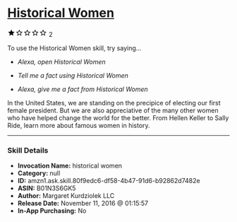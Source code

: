 # [Historical Women](http://alexa.amazon.com/#skills/amzn1.ask.skill.80f9edc6-df58-4b47-91d6-b92862d7482e)
![1 stars](../../images/ic_star_black_18dp_1x.png)![1 stars](../../images/ic_star_border_black_18dp_1x.png)![1 stars](../../images/ic_star_border_black_18dp_1x.png)![1 stars](../../images/ic_star_border_black_18dp_1x.png)![1 stars](../../images/ic_star_border_black_18dp_1x.png) 2

To use the Historical Women skill, try saying...

* *Alexa, open Historical Women*

* *Tell me a fact using Historical Women*

* *Alexa, give me a fact from Historical Women*

In the United States, we are standing on the precipice of electing our first female president. But we are also appreciative of the many other women who have helped change the world for the better. From Hellen Keller to Sally Ride, learn more about famous women in history.

***

### Skill Details

* **Invocation Name:** historical women
* **Category:** null
* **ID:** amzn1.ask.skill.80f9edc6-df58-4b47-91d6-b92862d7482e
* **ASIN:** B01N3S6GK5
* **Author:** Margaret Kurdziolek LLC
* **Release Date:** November 11, 2016 @ 01:15:57
* **In-App Purchasing:** No
